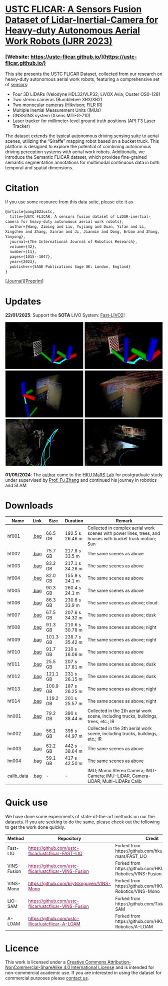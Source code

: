 # [USTC FLICAR: A Sensors Fusion Dataset of Lidar-Inertial-Camera for Heavy-duty Autonomous Aerial Work Robots (IJRR 2023)](https://ustc-flicar.github.io/)

### [Website: https://ustc-flicar.github.io/](https://ustc-flicar.github.io/)

This site presents the USTC FLICAR Dataset, collected from our research on heavy-duty autonomous aerial work robots, featuring a comprehensive set of [sensors](https://ustc-flicar.github.io/sensors/):

* Four 3D LiDARs (Velodyne HDL32/VLP32; LiVOX Avia; Ouster OS0-128)
* Two stereo cameras (Bumblebee XB3/XB2)
* Two monocular cameras (Hikvison; FILR IR)
* Multiple Inertial Measurement Units (IMUs) 
* GNSS/INS system (Xsens MTI-G-710)
* Laser tracker for millimeter-level ground truth positions (API T3 Laser Tracker)

The dataset extends the typical autonomous driving sensing suite to aerial scenes, utilizing the “Giraffe” mapping robot based on a bucket truck. This platform is designed to explore the potential of combining autonomous driving perception systems with aerial work robots. Additionally, we introduce the Semantic FLICAR dataset, which provides fine-grained semantic segmentation annotations for multimodal continuous data in both temporal and spatial dimensions. 

# Citation
If you use some resource from this data suite, please cite it as

```
@article{wang2023ustc,
  title={USTC FLICAR: A sensors fusion dataset of LiDAR-inertial-camera for heavy-duty autonomous aerial work robots},
  author={Wang, Ziming and Liu, Yujiang and Duan, Yifan and Li, Xingchen and Zhang, Xinran and Ji, Jianmin and Dong, Erbao and Zhang, Yanyong},
  journal={The International Journal of Robotics Research},
  volume={42},
  number={11},
  pages={1015--1047},
  year={2023},
  publisher={SAGE Publications Sage UK: London, England}
}
```
[[Journal](https://journals.sagepub.com/doi/abs/10.1177/02783649231195650)][[Preprint](https://arxiv.org/pdf/2304.01986)]

# Updates

**22/01/2025**: Support the **SOTA** LIVO System: [Fast-LIVO2](https://github.com/hku-mars/FAST-LIVO2)!

![Fast-LIVO2](images/livo2.png)

**01/09/2024**: The [author](https://ustc-flicar.github.io/contact/) came to the [HKU MaRS Lab](https://mars.hku.hk/) for postgraduate study under supervised by [Prof. Fu Zhang](https://scholar.google.com/citations?user=V-eYCF8AAAAJ&hl=zh-CN&oi=ao) and continued his journey in robotics and SLAM

# Downloads

<a name="tab-download"></a>
<table class="tg">
<thead>
  <tr>
    <th class="tg-6ibf">Name</th>
    <th class="tg-6ibf">Link</th>
    <th class="tg-6ibf">Size</th>
    <th class="tg-6ibf">Duration</th>
    <th class="tg-6ibf">Remark</th>
  </tr>
</thead>
<tbody>
  <tr>
    <td class="tg-v8dz">hf001</td>
    <td class="tg-6ibf"><a href="https://ustc-flicar.github.io/datasets/hf001/" target="_blank" rel="noopener noreferrer">.bag</a></td>
    <td class="tg-6ibf">66.5 GB</td>
    <td class="tg-6ibf">192.5 s<br>26.46 m</td>
    <td class="tg-v8dz">Collected in complex aerial work scenes with power lines, trees, and houses with bucket truck motion; Sun</td>
  </tr>
  <tr>
    <td class="tg-v8dz">hf002</td>
    <td class="tg-9m02"><a href="https://ustc-flicar.github.io/datasets/hf002/" target="_blank" rel="noopener noreferrer">.bag</a></td>
    <td class="tg-6ibf">75.7 GB</td>
    <td class="tg-6ibf">217.8 s <br> 33.5 m</td>
    <td class="tg-v8dz">The same scenes as above</td>
  </tr>
  <tr>
    <td class="tg-v8dz">hf003</td>
    <td class="tg-9m02"><a href="https://ustc-flicar.github.io/datasets/hf003/" target="_blank" rel="noopener noreferrer">.bag</a></td>
    <td class="tg-6ibf">83.2 GB</td>
    <td class="tg-6ibf">217.1 s <br> 34.26 m </td>
    <td class="tg-v8dz">The same scenes as above</td>
  </tr>
  <tr>
    <td class="tg-v8dz">hf004</td>
    <td class="tg-9m02"><a href="https://ustc-flicar.github.io/datasets/hf004/" target="_blank" rel="noopener noreferrer">.bag</a></td>
    <td class="tg-6ibf"> 82.0 GB</td>
    <td class="tg-6ibf">155.9 s <br> 24.1 m</td>
    <td class="tg-v8dz">The same scenes as above</td>
  </tr>
  <tr>
    <td class="tg-v8dz">hf005</td>
    <td class="tg-9m02"><a href="https://ustc-flicar.github.io/datasets/hf005/" target="_blank" rel="noopener noreferrer">.bag</a></td>
    <td class="tg-6ibf">90.3 GB</td>
    <td class="tg-6ibf">260.4 s <br> 24.1 m</td>
    <td class="tg-v8dz">The same scenes as above</td>
  </tr>
  <tr>
    <td class="tg-v8dz">hf006</td>
    <td class="tg-9m02"><a href="https://ustc-flicar.github.io/datasets/hf006/" target="_blank" rel="noopener noreferrer">.bag</a></td>
    <td class="tg-6ibf">86.3 GB</td>
    <td class="tg-6ibf">230.6 s <br> 33.9 m</td>
    <td class="tg-v8dz">The same scenes as above; cloud</td>
  </tr>
  <tr>
    <td class="tg-v8dz">hf007</td>
    <td class="tg-9m02"><a href="https://ustc-flicar.github.io/datasets/hf007/" target="_blank" rel="noopener noreferrer">.bag</a></td>
    <td class="tg-6ibf">67.5 GB</td>
    <td class="tg-6ibf">207.6 s <br> 34.32 m </td>
    <td class="tg-v8dz">The same scenes as above; dusk</td>
  </tr>
  <tr>
    <td class="tg-v8dz">hf008</td>
    <td class="tg-9m02"><a href="https://ustc-flicar.github.io/datasets/hf008/" target="_blank" rel="noopener noreferrer">.bag</a></td>
    <td class="tg-6ibf">91.3 GB</td>
    <td class="tg-6ibf">210.6 s <br> 30.78 m</td>
    <td class="tg-v8dz">The same scenes as above; night</td>
  </tr>
  <tr>
    <td class="tg-v8dz">hf009</td>
    <td class="tg-9m02"><a href="https://ustc-flicar.github.io/datasets/hf009/" target="_blank" rel="noopener noreferrer">.bag</a></td>
    <td class="tg-6ibf">101.3 GB</td>
    <td class="tg-6ibf">238.7 s <br> 35.42 m</td>
    <td class="tg-v8dz">The same scenes as above; night</td>
  </tr>
  <tr>
    <td class="tg-v8dz">hf010</td>
    <td class="tg-9m02"><a href="https://ustc-flicar.github.io/datasets/hf010/" target="_blank" rel="noopener noreferrer">.bag</a></td>
    <td class="tg-6ibf">91.7 GB</td>
    <td class="tg-6ibf">210 s <br> 16.06 m</td>
    <td class="tg-v8dz">The same scenes as above</td>
  </tr>
  <tr>
    <td class="tg-v8dz">hf011</td>
    <td class="tg-9m02"><a href="https://ustc-flicar.github.io/datasets/hf011/" target="_blank" rel="noopener noreferrer">.bag</a></td>
    <td class="tg-6ibf">25.5 GB</td>
    <td class="tg-6ibf">207 s <br> 17.81 m</td>
    <td class="tg-v8dz">The same scenes as above; dusk</td>
  </tr>
  <tr>
    <td class="tg-v8dz">hf012</td>
    <td class="tg-9m02"><a href="https://ustc-flicar.github.io/datasets/hf012/" target="_blank" rel="noopener noreferrer">.bag</a></td>
    <td class="tg-6ibf">121.1  GB</td>
    <td class="tg-6ibf">231 s <br> 26.15 m</td>
    <td class="tg-v8dz">The same scenes as above; dusk</td>
  </tr>
  <tr>
    <td class="tg-v8dz">hf013</td>
    <td class="tg-9m02"><a href="https://ustc-flicar.github.io/datasets/hf013/" target="_blank" rel="noopener noreferrer">.bag</a></td>
    <td class="tg-6ibf">100.9 GB</td>
    <td class="tg-6ibf">187 s <br> 26.25 m</td>
    <td class="tg-v8dz">The same scenes as above; night</td>
  </tr>
  <tr>
    <td class="tg-v8dz">hf014</td>
    <td class="tg-9m02"><a href="https://ustc-flicar.github.io/datasets/hf014/" target="_blank" rel="noopener noreferrer">.bag</a></td>
    <td class="tg-6ibf">119.2 GB</td>
    <td class="tg-6ibf">201 s <br> 25.57 m</td>
    <td class="tg-v8dz">The same scenes as above; night</td>
  </tr>
  <tr>
    <td class="tg-v8dz">hn001</td>
    <td class="tg-9m02"><a href="https://ustc-flicar.github.io/datasets/hn001" target="_blank" rel="noopener noreferrer">.bag</a></td>
    <td class="tg-6ibf">79.2 GB</td>
    <td class="tg-6ibf">390 s <br> 38.44 m</td>
    <td class="tg-v8dz">Collected in the 2th aerial work scene, including trucks, buildings, trees, etc.; IR</td>
  </tr>
  <tr>
    <td class="tg-v8dz">hn002</td>
    <td class="tg-9m02"><a href="https://ustc-flicar.github.io/datasets/hn002" target="_blank" rel="noopener noreferrer">.bag</a></td>
    <td class="tg-6ibf">56.1 GB</td>
    <td class="tg-6ibf">395 s <br> 44.97 m</td>
    <td class="tg-v8dz">Collected in the 3th aerial work scene, including trucks, buildings, etc.; IR</td>
  </tr>
  <tr>
    <td class="tg-v8dz">hn003</td>
    <td class="tg-9m02"><a href="https://ustc-flicar.github.io/datasets/hn003/" target="_blank" rel="noopener noreferrer">.bag</a></td>
    <td class="tg-6ibf">62.2 GB</td>
    <td class="tg-6ibf">442 s <br> 38.64 m</td>
    <td class="tg-v8dz">The same scenes as above</td>
  </tr>
  <tr>
    <td class="tg-v8dz">hn004</td>
    <td class="tg-9m02"><a href="https://ustc-flicar.github.io/datasets/hn004/" target="_blank" rel="noopener noreferrer">.bag</a></td>
    <td class="tg-6ibf">59.1 GB</td>
    <td class="tg-6ibf">417 s <br> 42.50 m</td>
    <td class="tg-v8dz">The same scenes as above</td>
  </tr>
  <tr>
    <td class="tg-v8dz"><span style="font-weight:400;font-style:normal">calib_data</span></td>
    <td class="tg-9m02"><a href="https://ustc-flicar.github.io/datasets/calibdata" target="_blank" rel="noopener noreferrer">.bag</a></td>
    <td class="tg-6ibf"> - </td>
    <td class="tg-6ibf"> - </td>
    <td class="tg-v8dz">IMU; Momo Stereo Camera; IMU-Camera; IMU-LiDAR, Camera-LiDAR; Multi-LiDARs Calib</td>
  </tr>
</tbody>
</table>

# Quick use

We have done some experiments of state-of-the-art methods on our the datasets. If you are seeking to do the same, please check out the following to get the work done quickly.

</style>
<table class="tg">
<thead>
  <tr>
    <th class="tg-c3ow">Method</th>
    <th class="tg-c3ow">Repository</th>
    <th class="tg-c3ow">Credit</th>
  </tr>
</thead>
<tbody>
  <tr>
    <td class="tg-0pky">Fast-LIO</td>
    <td class="tg-0pky"> <a href="https://github.com/ustc-flicar/ustcflicar-FAST-LIO"><span style="color:#905">https://github.com/ustc-flicar/ustcflicar-FAST-LIO</span></a></td>
    <td class="tg-0pky">Forked from https://github.com/hku-mars/FAST_LIO</td>
  </tr>
  <tr>
    <td class="tg-0pky">VINS-Fusion</td>
    <td class="tg-0pky"><a href="https://github.com/ustc-flicar/ustcflicar-VINS-Fusion"><span style="color:#905">https://github.com/ustc-flicar/ustcflicar-VINS-Fusion</span></a></td>
    <td class="tg-0pky">Forked from https://github.com/HKUST-Aerial-Robotics/VINS-Fusion</td>
  </tr>
  <tr>
    <td class="tg-0pky">VINS-Mono</td>
    <td class="tg-0pky"><a href="https://github.com/brytsknguyen/VINS-Mono"><span style="color:#905">https://github.com/brytsknguyen/VINS-Mono</span></a></td>
    <td class="tg-0pky">Forked from https://github.com/HKUST-Aerial-Robotics/VINS-Mono</td>
  </tr>
  <tr>
    <td class="tg-0pky">LIO-SAM</td>
    <td class="tg-0pky"><a href="https://github.com/ustc-flicar/ustcflicar-VINS-Fusion"><span style="color:#905">https://github.com/ustc-flicar/ustcflicar-VINS-Fusion</span></a></td>
    <td class="tg-0pky">Forked from https://github.com/TixiaoShan/LIO-SAM</td>
  </tr>
  <tr>
    <td class="tg-0pky">A-LOAM</td>
    <td class="tg-0pky"><a href="https://github.com/ustc-flicar/ustcflicar-A-LOAM"><span style="color:#905">https://github.com/ustc-flicar/ustcflicar-A-LOAM</span></a></td>
    <td class="tg-0pky">Forked from https://github.com/HKUST-Aerial-Robotics/A-LOAM</td>
  </tr>
</tbody>
</table>

# Licence
This work is licensed under a [Creative Commons Attribution-NonCommercial-ShareAlike 4.0 International License](https://creativecommons.org/licenses/by-nc-sa/4.0/) and is intended for non-commercial academic use.
If you are interested in using the dataset for commercial purposes please [contact us](zimingwang@connect.hku.hk).